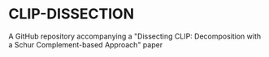 # CLIP-DISSECTION
A GitHub repository accompanying a "Dissecting CLIP: Decomposition with a Schur Complement-based Approach" paper
